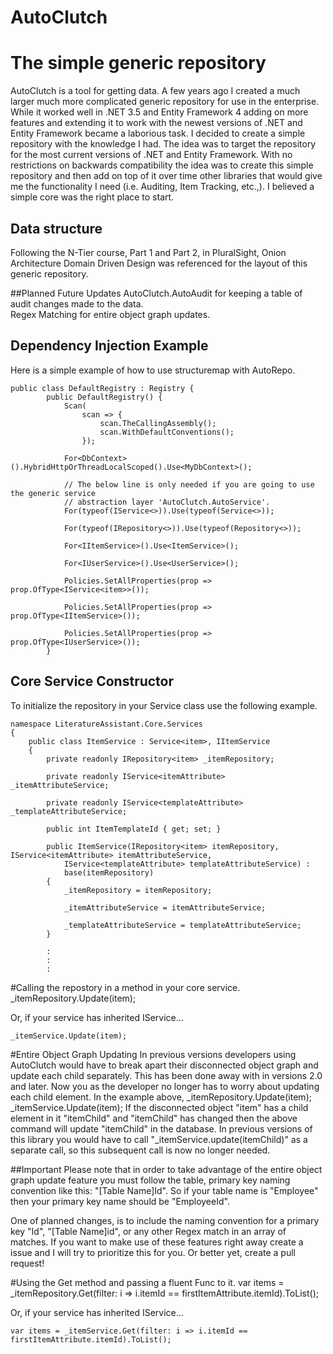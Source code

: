 AutoClutch
==========

# The simple generic repository
AutoClutch is a tool for getting data. A few years ago I created a
much larger much more complicated generic repository for use in 
the enterprise. While it worked well in .NET 3.5 and Entity Framework
4 adding on more features and extending it to work with the newest
versions of .NET and Entity Framework became a laborious task. I 
decided to create a simple repository with the knowledge I had.
The idea was to target the repository for the most current versions of 
.NET and Entity Framework.  With no restrictions on backwards 
compatibility the idea was to create this simple repository and then 
add on top of it over time other libraries that would give me 
the functionality I need (i.e. Auditing, Item Tracking, etc.,). I 
believed a simple core was the right place to start.

## Data structure
Following the N-Tier course, Part 1 and Part 2, in PluralSight,
Onion Architecture Domain Driven Design was referenced for the layout
of this generic repository.

##Planned Future Updates
AutoClutch.AutoAudit for keeping a table of audit changes made to the data.  
Regex Matching for entire object graph updates.

## Dependency Injection Example
Here is a simple example of how to use structuremap with AutoRepo.

	public class DefaultRegistry : Registry {
	        public DefaultRegistry() {
	            Scan(
	                scan => {
	                    scan.TheCallingAssembly();
	                    scan.WithDefaultConventions();
	                });

	            For<DbContext>().HybridHttpOrThreadLocalScoped().Use<MyDbContext>();
	
				// The below line is only needed if you are going to use the generic service 
				// abstraction layer 'AutoClutch.AutoService'.
	            For(typeof(IService<>)).Use(typeof(Service<>));		
	
	            For(typeof(IRepository<>)).Use(typeof(Repository<>));
	
	            For<IItemService>().Use<ItemService>();
	
	            For<IUserService>().Use<UserService>();
	
	            Policies.SetAllProperties(prop => prop.OfType<IService<item>>());
	
	            Policies.SetAllProperties(prop => prop.OfType<IItemService>());
	
	            Policies.SetAllProperties(prop => prop.OfType<IUserService>());
	        }

## Core Service Constructor
To initialize the repository in your Service class use the following example.

	namespace LiteratureAssistant.Core.Services
	{
	    public class ItemService : Service<item>, IItemService
	    {
	        private readonly IRepository<item> _itemRepository;
	        
	        private readonly IService<itemAttribute> _itemAttributeService;
	
	        private readonly IService<templateAttribute> _templateAttributeService;
	
	        public int ItemTemplateId { get; set; }
	
	        public ItemService(IRepository<item> itemRepository, IService<itemAttribute> itemAttributeService,
	            IService<templateAttribute> templateAttributeService) :
	            base(itemRepository)
	        {
	            _itemRepository = itemRepository;
	
	            _itemAttributeService = itemAttributeService;
	
	            _templateAttributeService = templateAttributeService;
	        }
	
			:
			:
			:

#Calling the repostory in a method in your core service.
	_itemRepository.Update(item);
	
Or, if your service has inherited IService<item>...

	_itemService.Update(item);


#Entire Object Graph Updating
In previous versions developers using AutoClutch would have to break apart their disconnected object graph and update each child separately.  This has been done away with in versions 2.0 and later.  Now you as the developer no longer has to worry about updating each child element.  In the example above, 
	_itemRepository.Update(item);
	_itemService.Update(item);
If the disconnected object "item" has a child element in it "itemChild" and "itemChild" has changed then the above command will update "itemChild" in the database.  In previous versions of this library you would have to call "_itemService.update(itemChild)" as a separate call, so this subsequent call is now no longer needed.


##Important
Please note that in order to take advantage of the entire object graph update feature you must follow the table, primary key naming convention like this: "[Table Name]Id". So if your table name is "Employee" then your primary key name should be "EmployeeId".  

One of planned changes, is to include the naming convention for a primary key "Id", "[Table Name]id", or any other Regex match in an array of matches.  If you want to make use of these features right away create a issue and I will try to prioritize this for you.  Or better yet, create a pull request!

#Using the Get method and passing a fluent Func to it.
	var items = _itemRepository.Get(filter: i => i.itemId == firstItemAttribute.itemId).ToList();

Or, if your service has inherited IService<item>...

	var items = _itemService.Get(filter: i => i.itemId == firstItemAttribute.itemId).ToList();

